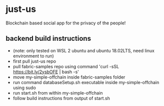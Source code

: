 # just-us

Blockchain based social app for the privacy of the people!


## backend build instructions
- (note: only tested on WSL 2 ubuntu and ubuntu 18.02LTS, need linux environment to run)
- first pull just-us repo
- pull fabric-samples repo using command 'curl -sSL https://bit.ly/2ysbOFE | bash -s'
- move my-simple-offchain inside fabric-samples folder
- run command databaseSetup.sh executable inside my-simple-offchain using sudo
- run start.sh from within my-simple-offchain
- follow build instructions from output of start.sh
